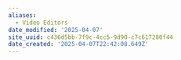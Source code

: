 ```yaml
---
aliases:
  - Video Editors
date_modified: '2025-04-07'
site_uuid: c436d5bb-7f9c-4cc5-9d90-c7c617280f44
date_created: '2025-04-07T22:42:08.649Z'
---
```




